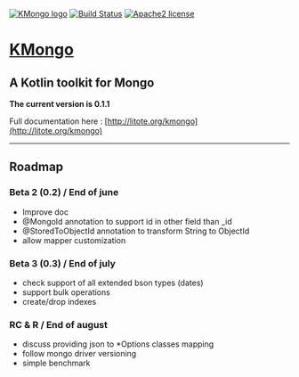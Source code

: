  [![KMongo logo](http://litote.org/kmongo/kmongo.png "KMongo")](http://litote.org/kmongo)
 [![Build Status](https://travis-ci.org/Litote/kmongo.png)](https://travis-ci.org/Litote/kmongo)
 [![Apache2 license](https://img.shields.io/badge/license-Apache%20License%202.0-blue.svg?style=flat)](http://www.apache.org/licenses/LICENSE-2.0)
 
# [KMongo](http://litote.org/kmongo) 
 
## A Kotlin toolkit for Mongo

**The current version is 0.1.1**  

Full documentation here : [http://litote.org/kmongo](http://litote.org/kmongo) 

***

## Roadmap

### Beta 2 (0.2) / End of june 

 * Improve doc
 * @MongoId annotation to support id in other field than _id
 * @StoredToObjectId annotation to transform String to ObjectId 
 * allow mapper customization 
 
### Beta 3 (0.3) / End of july 

 * check support of all extended bson types (dates)
 * support bulk operations
 * create/drop indexes
 
### RC & R / End of august 

 * discuss providing json to *Options classes mapping 
 * follow mongo driver versioning
 * simple benchmark
